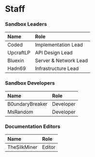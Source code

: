 # Staff

### Sandbox Leaders

| Name | Role |
| :--- | :--- |
| Coded | Implementation Lead |
| UpcraftLP | API Design Lead |
| Bluexin | Server & Network Lead |
| Hadn69 | Infrastructure Lead |

### Sandbox Developers

| Name | Role |
| :--- | :--- |
| B0undaryBreaker | Developer |
| MsRandom | Developer |

### Documentation Editors

| Name | Role |
| :--- | :--- |
| TheSilkMiner | Editor |



